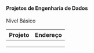 #### Projetos de Engenharia de Dados

Nível Básico

| Projeto | Endereço |
| ------- | -------- |
|         |          |
|         |          |
|         |          |